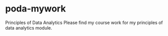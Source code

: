 # poda-mywork
Principles of Data Analytics
Please find my course work for my principles of data analytics module.
